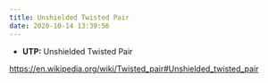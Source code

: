 ```yaml
---
title: Unshielded Twisted Pair
date: 2020-10-14 13:39:56 
---
```


-   **UTP:** Unshielded Twisted Pair

https://en.wikipedia.org/wiki/Twisted_pair#Unshielded_twisted_pair
